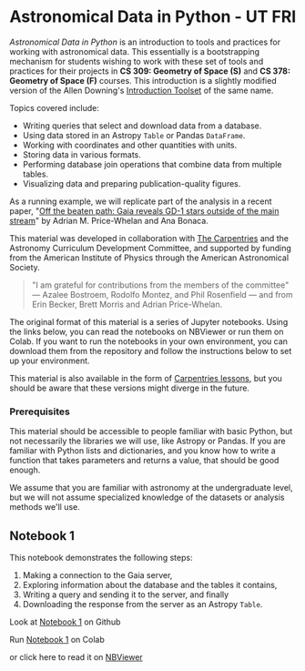 # Astronomical Data in Python - UT FRI
*Astronomical Data in Python* is an introduction to tools and practices for working with astronomical data. This essentially is a bootstrapping mechanism for students wishing to work with these set of tools and practices for their projects in **CS 309: Geometry of Space (S)** and **CS 378: Geometry of Space (F)** courses. This introduction is a slightly modified version of the Allen Downing's [Introduction Toolset](https://www.google.com) of the same name.

Topics covered include:
* Writing queries that select and download data from a database.
* Using data stored in an Astropy `Table` or Pandas `DataFrame`.
* Working with coordinates and other quantities with units.
* Storing data in various formats.
* Performing database join operations that combine data from multiple tables.
* Visualizing data and preparing publication-quality figures.

As a running example, we will replicate part of the analysis in a recent paper, "[Off the beaten path: Gaia reveals GD-1 stars outside of the main stream](https://arxiv.org/abs/1805.00425)" by Adrian M. Price-Whelan and Ana Bonaca.

This material was developed in collaboration with [The Carpentries](https://carpentries.org/) and the Astronomy Curriculum Development Committee, and supported by funding from the American Institute of Physics through the American Astronomical Society.

> "I am grateful for contributions from the members of the committee" — Azalee Bostroem, Rodolfo Montez, and Phil Rosenfield — and from Erin Becker, Brett Morris and Adrian Price-Whelan.

The original format of this material is a series of Jupyter notebooks. Using the links below, you can read the notebooks on NBViewer or run them on Colab. If you want to run the notebooks in your own environment, you can download them from the repository and follow the instructions below to set up your environment.

This material is also available in the form of [Carpentries lessons](https://datacarpentry.org/astronomy-python/), but you should be aware that these versions might diverge in the future.

### Prerequisites

This material should be accessible to people familiar with basic Python, but not necessarily the libraries we will use, like Astropy or Pandas. If you are familiar with Python lists and dictionaries, and you know how to write a function that takes parameters and returns a value, that should be good enough.

We assume that you are familiar with astronomy at the undergraduate level, but we will not assume specialized knowledge of the datasets or analysis methods we'll use.

## Notebook 1

This notebook demonstrates the following steps:
1. Making a connection to the Gaia server,
2. Exploring information about the database and the tables it contains,
3. Writing a query and sending it to the server, and finally
4. Downloading the response from the server as an Astropy `Table`.

Look at [Notebook 1]() on Github

Run [Notebook 1](https://colab.research.google.com/github/AllenDowney/AstronomicalData/blob/main/01_query.ipynb) on Colab

or click here to read it on [NBViewer](https://nbviewer.org/github/AllenDowney/AstronomicalData/blob/main/01_query.ipynb)

